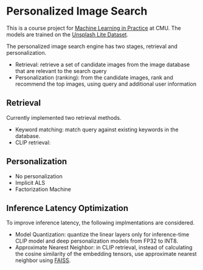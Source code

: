 # Personalized Image Search 

This is a course project for [Machine Learning in Practice](https://www.cs.cmu.edu/~smithv/10718/) at CMU. The models are trained on the [Unsplash Lite Dataset](https://github.com/unsplash/datasets).

The personalized image search engine has two stages, retrieval and personalization.
- Retrieval: retrieve a set of candidate images from the image database that are relevant to the search query
- Personalization (ranking): from the candidate images, rank and recommend the top images, using query and additional user information

## Retrieval

Currently implemented two retrieval methods.
- Keyword matching: match query against existing keywords in the database. 
- CLIP retrieval:

## Personalization

- No personalization
- Implicit ALS
- Factorization Machine

## Inference Latency Optimization

To improve inference latency, the following implmentations are considered.
- Model Quantization: quantize the linear layers only for inference-time CLIP model and deep personalization models from FP32 to INT8.
- Approximate Nearest Neighbor: in CLIP retrieval, instead of calculating the cosine similarity of the embedding tensors, use approximate nearest neighbor using [FAISS](https://github.com/facebookresearch/faiss).
